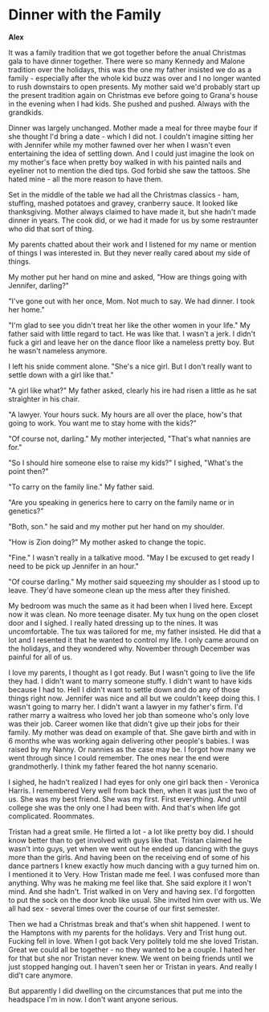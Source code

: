 # Dinner with the Family

**Alex**

It was a family tradition that we got together before the anual Christmas gala to have dinner together.  There were so many Kennedy and Malone tradition over the holidays, this was the one my father insisted we do as a family - especially after the whole kid buzz was over and I no longer wanted to rush downstairs to open presents.  My mother said we'd probably start up the present tradition again on Christmas eve before going to Grana's house in the evening when I had kids.  She pushed and pushed.  Always with the grandkids.

Dinner was largely unchanged.  Mother made a meal for three maybe four if she thought I'd bring a date - which I did not.  I couldn't imagine sitting her with Jennifer while my mother fawned over her when I wasn't even entertaining the idea of settling down.  And I could just imagine the look on my mother's face when pretty boy walked in with his painted nails and eyeliner not to mention the died tips.  God forbid she saw the tattoos.  She hated mine - all the more reason to have them.

Set in the middle of the table we had all the Christmas classics - ham, stuffing, mashed potatoes and gravey, cranberry sauce.  It looked like thanksgiving.  Mother always claimed to have made it, but she hadn't made dinner in years.  The cook did, or we had it made for us by some restraunter who did that sort of thing.

My parents chatted about their work and I listened for my name or mention of things I was interested in.  But they never really cared about my side of things.

My mother put her hand on mine and asked, "How are things going with Jennifer, darling?"

"I've gone out with her once, Mom.  Not much to say.  We had dinner.  I took her home."

"I'm glad to see you didn't treat her like the other women in your life."  My father said with little regard to tact.  He was like that.  I wasn't a jerk.  I didn't fuck a girl and leave her on the dance floor like a nameless pretty boy.  But he wasn't nameless anymore.

I left his snide comment alone.  "She's a nice girl.  But I don't really want to settle down with a girl like that."

"A girl like what?"  My father asked, clearly his ire had risen a little as he sat straighter in his chair.

"A lawyer.  Your hours suck.  My hours are all over the place, how's that going to work.  You want me to stay home with the kids?"

"Of course not, darling." My mother interjected, "That's what nannies are for."

"So I should hire someone else to raise my kids?"  I sighed, "What's the point then?"

"To carry on the family line."  My father said.

"Are you speaking in generics here to carry on the family name or in genetics?"

"Both, son."  he said and my mother put her hand on my shoulder.

"How is Zion doing?"  My mother asked to change the topic.

"Fine."  I wasn't really in a talkative mood.  "May I be excused to get ready I need to be pick up Jennifer in an hour."

"Of course darling."  My mother said squeezing my shoulder as I stood up to leave.  They'd have someone clean up the mess after they finished.

My bedroom was much the same as it had been when I lived here.  Except now it was clean.  No more teenage disater.  My tux hung on the open closet door and I sighed.  I really hated dressing up to the nines.  It was uncomfortable.  The tux was tailored for me, my father insisted.  He did that a lot and I resented it that he wanted to control my life.  I only came around on the holidays, and they wondered why.  November through December was painful for all of us.

I love my parents, I thought as I got ready.  But I wasn't going to live the life they had.  I didn't want to marry someone stuffy.  I didn't want to have kids because I had to.  Hell I didn't want to settle down and do any of those things right now.  Jennifer was nice and all but we couldn't keep doing this.  I wasn't going to marry her.  I didn't want a lawyer in my father's firm.  I'd rather marry a waitress who loved her job than someone who's only love was their job.  Career women like that didn't give up their jobs for their family.  My mother was dead on example of that.  She gave birth and with in 6 months whe was working again delivering other people's babies.  I was raised by my Nanny.  Or nannies as the case may be.  I forgot how many we went through since I could remember.  The ones near the end were grandmotherly.  I think my father feared the hot nanny scenario.

I sighed, he hadn't realized I had eyes for only one girl back then - Veronica Harris.  I remembered Very well from back then, when it was just the two of us.  She was my best friend.  She was my first.  First everything.  And until college she was the only one I had been with.  And that's when life got complicated.  Roommates.

Tristan had a great smile.  He flirted a lot - a lot like pretty boy did.  I should know better than to get involved with guys like that.  Tristan claimed he wasn't into guys, yet when we went out he ended up dancing with the guys more than the girls.  And having been on the receiving end of some of his dance partners I knew exactly how much dancing with a guy turned him on.  I mentioned it to Very.  How Tristan made me feel.  I was confused more than anything.  Why was he making me feel like that.  She said explore it I won't mind.  And she hadn't.  Trist walked in on Very and having sex.  I'd forgotten to put the sock on the door knob like usual. She invited him over with us.  We all had sex - several times over the course of our first semester.

Then we had a Christmas break and that's when shit happened.  I went to the Hamptons with my parents for the holidays.  Very and Trist hung out.  Fucking fell in love.  When I got back Very politely told me she loved Tristan.  Great we could all be together - no they wanted to be a couple.  I hated her for that but she nor Tristan never knew.  We went on being friends until we just stopped hanging out.  I haven't seen her or Tristan in years.  And really I did't care anymore.

But apparently I did dwelling on the circumstances that put me into the headspace I'm in now.  I don't want anyone serious.

